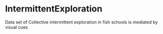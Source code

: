 # IntermittentExploration
Data set of Collective intermittent exploration in fish schools is mediated by visual cues

